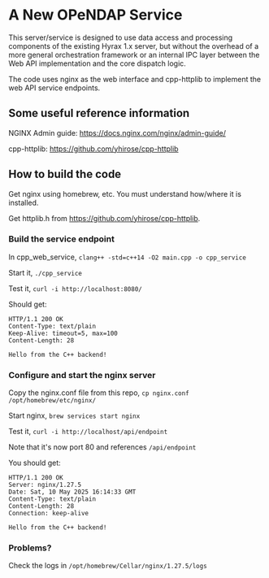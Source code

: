 
# A New OPeNDAP Service 
This server/service is designed to use data access and processing
components of the existing Hyrax 1.x server, but without the overhead
of a more general orchestration framework or an internal IPC layer
between the Web API implementation and the core dispatch logic.

The code uses nginx as the web interface and cpp-httplib to implement the
web API service endpoints.

## Some useful reference information

NGINX Admin guide: https://docs.nginx.com/nginx/admin-guide/

cpp-httplib: https://github.com/yhirose/cpp-httplib

## How to build the code

Get nginx using homebrew, etc. You must understand how/where it is
installed. 

Get httplib.h from https://github.com/yhirose/cpp-httplib.

### Build the service endpoint

In cpp_web_service, `clang++ -std=c++14 -O2 main.cpp -o cpp_service`

Start it, `./cpp_service`

Test it, `curl -i http://localhost:8080/`

Should get:
```
HTTP/1.1 200 OK
Content-Type: text/plain
Keep-Alive: timeout=5, max=100
Content-Length: 28

Hello from the C++ backend!
```

### Configure and start the nginx server

Copy the nginx.conf file from this repo, `cp nginx.conf
/opt/homebrew/etc/nginx/`

Start nginx, `brew services start nginx`

Test it, `curl -i http://localhost/api/endpoint`

Note that it's now port 80 and references `/api/endpoint`

You should get:
```
HTTP/1.1 200 OK
Server: nginx/1.27.5
Date: Sat, 10 May 2025 16:14:33 GMT
Content-Type: text/plain
Content-Length: 28
Connection: keep-alive

Hello from the C++ backend!
```

### Problems?
Check the logs in `/opt/homebrew/Cellar/nginx/1.27.5/logs`


